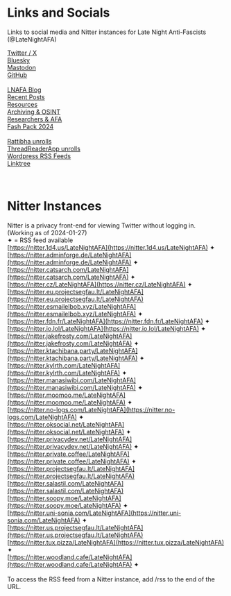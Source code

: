 # Links and Socials
Links to social media and Nitter instances for Late Night Anti-Fascists (@LateNightAFA)

[Twitter / X](https://twitter.com/LateNightAFA)  
[Bluesky](https://bsky.app/profile/latenightafa.bsky.social)  
[Mastodon](https://kolektiva.social/@LateNightAFA)  
[GitHub](https://github.com/LateNightAFA)  
<br/>
[LNAFA Blog](https://latenightafa.noblogs.org/)  
[Recent Posts](https://latenightafa.noblogs.org/recent-posts/)  
[Resources](https://latenightafa.noblogs.org/resources/)  
[Archiving & OSINT](https://latenightafa.noblogs.org/archiving-and-osint/)  
[Researchers & AFA](https://latenightafa.noblogs.org/researchers-and-afa/)  
[Fash Pack 2024](https://latenightafa.noblogs.org/fash-pack-2024-over-1400-pdfs-of-nazi-unmaskings-and-the-far-right/)  
<br/>
[Rattibha unrolls](https://en.rattibha.com/LateNightAFA)  
[ThreadReaderApp unrolls](https://threadreaderapp.com/user/LateNightAFA)  
[Wordpress RSS Feeds](https://latenightafa.wordpress.com/)  
[Linktree](https://linktr.ee/latenightafa)  
<br></br>

# Nitter Instances  
Nitter is a privacy front-end for viewing Twitter without logging in.  
(Working as of 2024-01-27)  
✦ = RSS feed available
<br/>
[https://nitter.1d4.us/LateNightAFA](https://nitter.1d4.us/LateNightAFA) ✦  
[https://nitter.adminforge.de/LateNightAFA](https://nitter.adminforge.de/LateNightAFA) ✦  
[https://nitter.catsarch.com/LateNightAFA](https://nitter.catsarch.com/LateNightAFA) ✦  
[https://nitter.cz/LateNightAFA](https://nitter.cz/LateNightAFA) ✦  
[https://nitter.eu.projectsegfau.lt/LateNightAFA](https://nitter.eu.projectsegfau.lt/LateNightAFA)  
[https://nitter.esmailelbob.xyz/LateNightAFA](https://nitter.esmailelbob.xyz/LateNightAFA) ✦  
[https://nitter.fdn.fr/LateNightAFA](https://nitter.fdn.fr/LateNightAFA) ✦  
[https://nitter.io.lol/LateNightAFA](https://nitter.io.lol/LateNightAFA) ✦  
[https://nitter.jakefrosty.com/LateNightAFA](https://nitter.jakefrosty.com/LateNightAFA) ✦  
[https://nitter.ktachibana.party/LateNightAFA](https://nitter.ktachibana.party/LateNightAFA) ✦  
[https://nitter.kylrth.com/LateNightAFA](https://nitter.kylrth.com/LateNightAFA) ✦  
[https://nitter.manasiwibi.com/LateNightAFA](https://nitter.manasiwibi.com/LateNightAFA) ✦  
[https://nitter.moomoo.me/LateNightAFA](https://nitter.moomoo.me/LateNightAFA) ✦  
[https://nitter.no-logs.com/LateNightAFA](https://nitter.no-logs.com/LateNightAFA) ✦  
[https://nitter.oksocial.net/LateNightAFA](https://nitter.oksocial.net/LateNightAFA) ✦  
[https://nitter.privacydev.net/LateNightAFA](https://nitter.privacydev.net/LateNightAFA) ✦  
[https://nitter.private.coffee/LateNightAFA](https://nitter.private.coffee/LateNightAFA) ✦  
[https://nitter.projectsegfau.lt/LateNightAFA](https://nitter.projectsegfau.lt/LateNightAFA)  
[https://nitter.salastil.com/LateNightAFA](https://nitter.salastil.com/LateNightAFA)  
[https://nitter.soopy.moe/LateNightAFA](https://nitter.soopy.moe/LateNightAFA) ✦  
[https://nitter.uni-sonia.com/LateNightAFA](https://nitter.uni-sonia.com/LateNightAFA) ✦  
[https://nitter.us.projectsegfau.lt/LateNightAFA](https://nitter.us.projectsegfau.lt/LateNightAFA)  
[https://nitter.tux.pizza/LateNightAFA](https://nitter.tux.pizza/LateNightAFA) ✦  
[https://nitter.woodland.cafe/LateNightAFA](https://nitter.woodland.cafe/LateNightAFA) ✦   
</br>
To access the RSS feed from a Nitter instance, add /rss to the end of the URL.

